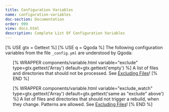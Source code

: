 ```yaml
---
title: Configuration Variables
name: configuration-variables
doc-section: Documentation
order: 999
view: docs.html
description: Complete List Of Configuration Variables
---
```

[% USE gtx = Gettext %]
[% USE q = Qgoda %]
The following configuration variables from the file `_config.yml` are understood by Qgoda:

<ul>

[% WRAPPER components/variable.html
   variable="exclude" type=gtx.gettext('Array') 
   default=gtx.gettext('empty') %]
A list of files and directories that should not be processed.  See <a href="[% q.llink(asset.lingua, ['name', 'excluding-files']) %]">Excluding Files</a>!
[% END %]

[% WRAPPER components/variable.html
   variable="exclude_watch" type=gtx.gettext('Array') 
   default=gtx.gettext('same as "exclude" above') %]
A list of files and directories that should not trigger a rebuild, when they change.  Patterns are allowed.  See <a href="[% q.llink(asset.lingua, ['name', 'excluding-files']) %]">Excluding Files</a>!
[% END %]

</ul>
